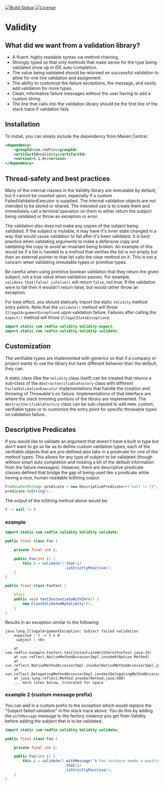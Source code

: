 [![Build Status](https://travis-ci.org/redfin/validity.svg?branch=master)](https://travis-ci.org/redfin/validity)
[![License](http://img.shields.io/:license-apache-brightgreen.svg)](http://www.apache.org/licenses/LICENSE-2.0.html)

# Validity

## What did we want from a validation library?

+ A fluent, highly readable syntax via method chaining.
+ Strongly typed so that only methods that make sense for the type being validated show up in IDE auto-completion.
+ The value being validated should be returned on successful validation to allow for one line validation and assignment.
+ The ability to customize the failure exceptions, the message, and easily add validation for more types.
+ Clean, informative failure messages without the user having to add a custom string.
+ The line that calls into the validation library should be the first line of the stack trace if validation fails.

## Installation

To install, you can simply include the dependency from Maven Central:

```xml
<dependency>
    <groupId>com.redfin</groupId>
    <artifactId>validity</artifactId>
    <version>5.1.0</version>
</dependency>
```

## Thread-safety and best practices

Many of the internal classes in the Validity library are immutable by default, but it cannot be counted upon, especially if a custom FailedValidationExecutor is supplied.
The internal validation objects are not intended to be stored or shared.
The intended use is to create them and immediately call a terminal operation on them to either return the subject being validated or throw an exception or error.

The validation also does not make any copies of the subject being validated.
If the subject is mutable, it may have it's inner state changed in a way that would cause validation to fail after it's been validated. It is best practice when validating arguments to make a defensive copy and validating the copy to avoid an invariant being broken.
An example of this would be if a list is handed to a method that verifies the list is not empty but then an external pointer to that list calls the clear method on it.
This is not a concern when validating immutable types or primitive types.

Be careful when using primitive boolean validation that they return the given subject, not a true value when validation passes.
For example, `validate.that(false).isFalse()` will return `false`, not true.
If the validation were to fail then it wouldn't return false, but would rather throw an exception.

For best effect, you should statically import the static `Validity` method entry points.
Note that the `validate()` method will throw `IllegalArgumentException`s upon validation failure.
Failures after calling the `expect()` method will throw `IllegalStateException`s.
```java
import static com.redfin.validity.Validity.expect;
import static com.redfin.validity.Validity.validate;
```

## Customization

The verifiable types are implemented with generics so that if a company or project wants to use the library but have different behavior than the default, they can.

A static class (like the `Validity` class itself) can be created that returns a sub-class of the `AbstractVerifiableFactory` class with different `FailedValidationExecutor` implementations that handle the creation and throwing of Throwable's on failure.
Implementations of that interface are where the stack trimming portions of the library are implemented.
The `AbstractVerifiableFactory` class can be sub-classed to add new, custom, verifiable types or to customize the entry point for specific throwable types on validation failure.

## Descriptive Predicates

If you would like to validate an argument that doesn't have a built in type but don't want to go so far as to define custom validation types, each of the verifiable objects that are pre-defined also take in a predicate for one of the method types.
This allows for any type of subject to be validated (though without smart auto completion and missing a bit of the default information from the failure messages).
However, there are descriptive predicate classes defined that bridge the gap of being used like a predicate while having a nice, human-readable toString output.

```java
Predicate<String> predicate = new DescriptivePredicate<>("null != {}", t -> null != t);
predicate.toString();
```
The output of the toString method above would be:
```java
t -> null != t
```

### example

```java
import static com.redfin.validity.Validity.validate;

public final class Foo {

    private final int i;

    public Foo(int i) {
        this.i = validate().that(i)
                           .isStrictlyPositive();
    }
}

public final class FooTest {

    @Test
    public void testInstantiateWithZero() {
        new ClassValidatedByValidity(0);
    }
}
```
Results in an exception similar to the following:
```
java.lang.IllegalArgumentException: Subject failed validation
    expected : t -> t > 0
     subject : <0>

    at com.redfin.example.FooTest.testInstantiateWithZero(FooTest.java:35)
    at sun.reflect.NativeMethodAccessorImpl.invoke0(Native Method)
    at sun.reflect.NativeMethodAccessorImpl.invoke(NativeMethodAccessorImpl.java:62)
    at sun.reflect.DelegatingMethodAccessorImpl.invoke(DelegatingMethodAccessorImpl.java:43)
    at java.lang.reflect.Method.invoke(Method.java:498)
    ... more lines below, truncated for space
```

### example 2 (custom message prefix)
You can add in a custom prefix to the exception which would replace the "Subject failed validation" in the stack trace above.
You do this by adding the `withMessage` message to the factory instance you get from Validity before adding the subject that is to be validated.
```java
import static com.redfin.validity.Validity.validate;

public final class Foo {

    private final int i;

    public Foo(int i) {
        this.i = validate().withMessage("A Foo instance needs a positive integer")
                           .that(i)
                           .isStrictlyPositive();
    }
}
```
